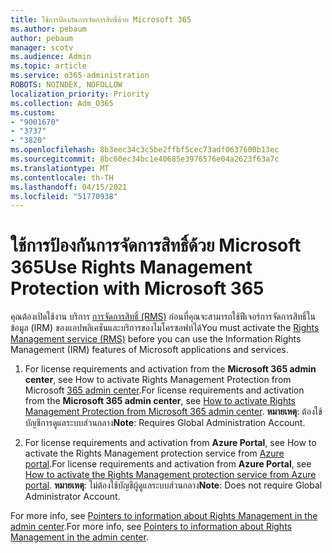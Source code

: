 ```yaml
---
title: ใช้การป้องกันการจัดการสิทธิ์ด้วย Microsoft 365
ms.author: pebaum
author: pebaum
manager: scotv
ms.audience: Admin
ms.topic: article
ms.service: o365-administration
ROBOTS: NOINDEX, NOFOLLOW
localization_priority: Priority
ms.collection: Adm_O365
ms.custom:
- "9001670"
- "3737"
- "3820"
ms.openlocfilehash: 8b3eec34c3c5be2ffbf5cec73adf0637600b13ec
ms.sourcegitcommit: 8bc60ec34bc1e40685e3976576e04a2623f63a7c
ms.translationtype: MT
ms.contentlocale: th-TH
ms.lasthandoff: 04/15/2021
ms.locfileid: "51770938"
---
```

# <a name="use-rights-management-protection-with-microsoft-365"></a><span data-ttu-id="dfc8f-102">ใช้การป้องกันการจัดการสิทธิ์ด้วย Microsoft 365</span><span class="sxs-lookup"><span data-stu-id="dfc8f-102">Use Rights Management Protection with Microsoft 365</span></span>

<span data-ttu-id="dfc8f-103">คุณต้องเปิดใช้งาน บริการ [การจัดการสิทธิ์ (RMS)](https://docs.microsoft.com/azure/information-protection/what-is-azure-rms) ก่อนที่คุณจะสามารถใช้ฟีเจอร์การจัดการสิทธิ์ในข้อมูล (IRM) ของแอปพลิเคชันและบริการของไมโครซอฟท์ได้</span><span class="sxs-lookup"><span data-stu-id="dfc8f-103">You must activate the [Rights Management service (RMS)](https://docs.microsoft.com/azure/information-protection/what-is-azure-rms) before you can use the Information Rights Management (IRM) features of Microsoft applications and services.</span></span>

1. <span data-ttu-id="dfc8f-104">For license requirements and activation from the **Microsoft 365 admin center**, see How to activate Rights Management Protection from Microsoft [365 admin center](https://docs.microsoft.com/azure/information-protection/activate-office365).</span><span class="sxs-lookup"><span data-stu-id="dfc8f-104">For license requirements and activation from the **Microsoft 365 admin center**, see [How to activate Rights Management Protection from Microsoft 365 admin center](https://docs.microsoft.com/azure/information-protection/activate-office365).</span></span> <span data-ttu-id="dfc8f-105">**หมายเหตุ**: ต้องใช้บัญชีการดูแลระบบส่วนกลาง</span><span class="sxs-lookup"><span data-stu-id="dfc8f-105">**Note**: Requires Global Administration Account.</span></span>

2. <span data-ttu-id="dfc8f-106">For license requirements and activation from **Azure Portal**, see How to activate the Rights Management protection service from [Azure portal](https://docs.microsoft.com/azure/information-protection/activate-azure).</span><span class="sxs-lookup"><span data-stu-id="dfc8f-106">For license requirements and activation from **Azure Portal**, see [How to activate the Rights Management protection service from Azure portal](https://docs.microsoft.com/azure/information-protection/activate-azure).</span></span> <span data-ttu-id="dfc8f-107">**หมายเหตุ**: ไม่ต้องใช้บัญชีผู้ดูแลระบบส่วนกลาง</span><span class="sxs-lookup"><span data-stu-id="dfc8f-107">**Note**: Does not require Global Administrator Account.</span></span>

<span data-ttu-id="dfc8f-108">For more info, see [Pointers to information about Rights Management in the admin center](https://docs.microsoft.com/office365/enterprise/activate-rms-in-office-365).</span><span class="sxs-lookup"><span data-stu-id="dfc8f-108">For more info, see [Pointers to information about Rights Management in the admin center](https://docs.microsoft.com/office365/enterprise/activate-rms-in-office-365).</span></span>
